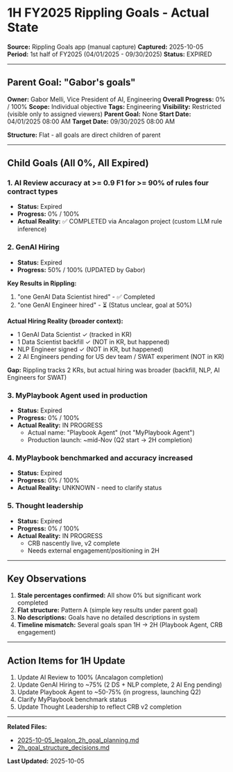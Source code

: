 # 1H FY2025 Rippling Goals - Actual State

**Source:** Rippling Goals app (manual capture)
**Captured:** 2025-10-05
**Period:** 1st half of FY2025 (04/01/2025 - 09/30/2025)
**Status:** EXPIRED

---

## Parent Goal: "Gabor's goals"

**Owner:** Gabor Melli, Vice President of AI, Engineering
**Overall Progress:** 0% / 100%
**Scope:** Individual objective
**Tags:** Engineering
**Visibility:** Restricted (visible only to assigned viewers)
**Parent Goal:** None
**Start Date:** 04/01/2025 08:00 AM
**Target Date:** 09/30/2025 08:00 AM

**Structure:** Flat - all goals are direct children of parent

---

## Child Goals (All 0%, All Expired)

### 1. AI Review accuracy at >= 0.9 F1 for >= 90% of rules four contract types
- **Status:** Expired
- **Progress:** 0% / 100%
- **Actual Reality:** ✅ COMPLETED via Ancalagon project (custom LLM rule inference)

### 2. GenAI Hiring
- **Status:** Expired
- **Progress:** 50% / 100% (UPDATED by Gabor)

**Key Results in Rippling:**
1. "one GenAI Data Scientist hired" - ✅ Completed
2. "one GenAI Engineer hired" - ⏳ (Status unclear, goal at 50%)

**Actual Hiring Reality (broader context):**
- 1 GenAI Data Scientist ✓ (tracked in KR)
- 1 Data Scientist backfill ✓ (NOT in KR, but happened)
- NLP Engineer signed ✓ (NOT in KR, but happened)
- 2 AI Engineers pending for US dev team / SWAT experiment (NOT in KR)

**Gap:** Rippling tracks 2 KRs, but actual hiring was broader (backfill, NLP, AI Engineers for SWAT)

### 3. MyPlaybook Agent used in production
- **Status:** Expired
- **Progress:** 0% / 100%
- **Actual Reality:** IN PROGRESS
  - Actual name: "Playbook Agent" (not "MyPlaybook Agent")
  - Production launch: ~mid-Nov (Q2 start → 2H completion)

### 4. MyPlaybook benchmarked and accuracy increased
- **Status:** Expired
- **Progress:** 0% / 100%
- **Actual Reality:** UNKNOWN - need to clarify status

### 5. Thought leadership
- **Status:** Expired
- **Progress:** 0% / 100%
- **Actual Reality:** IN PROGRESS
  - CRB nascently live, v2 complete
  - Needs external engagement/positioning in 2H

---

## Key Observations

1. **Stale percentages confirmed:** All show 0% but significant work completed
2. **Flat structure:** Pattern A (simple key results under parent goal)
3. **No descriptions:** Goals have no detailed descriptions in system
4. **Timeline mismatch:** Several goals span 1H → 2H (Playbook Agent, CRB engagement)

---

## Action Items for 1H Update

1. Update AI Review to 100% (Ancalagon completion)
2. Update GenAI Hiring to ~75% (2 DS + NLP complete, 2 AI Eng pending)
3. Update Playbook Agent to ~50-75% (in progress, launching Q2)
4. Clarify MyPlaybook benchmark status
5. Update Thought Leadership to reflect CRB v2 completion

---

**Related Files:**
- [2025-10-05_legalon_2h_goal_planning.md](../backgrounders/2025-10-05_legalon_2h_goal_planning.md)
- [2h_goal_structure_decisions.md](../../workspace/2h_goal_structure_decisions.md)

**Last Updated:** 2025-10-05

